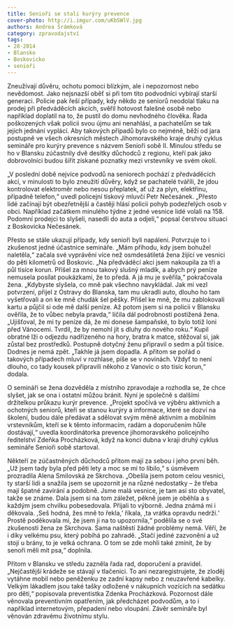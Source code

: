```yaml
---
title: Senioři se stali kurýry prevence
cover-photo: http://i.imgur.com/uKbSWlV.jpg
authors: Andrea Šrámková
category: zpravodajství
tags: 
- 28-2014
- Blansko
- Boskovicko
- senioři
---
```

Zneužívají důvěru, ochotu pomoci blízkým, ale i nepozornost nebo nevědomost. Jako nejsnazší oběť si při tom tito podvodníci vybírají starší generaci. Policie pak řeší případy, kdy někdo ze seniorů neodolal tlaku na prodej při předváděcích akcích, svěřil hotovost falešné osobě nebo například doplatil na to, že pustil do domu nevhodného člověka. Řada poškozených však policii svou újmu ani nenahlásí, a pachatelům se tak jejich jednání vyplácí. Aby takových případů bylo co nejméně, běží od jara postupně ve všech okresních městech Jihomoravského kraje druhý cyklus semináře pro kurýry prevence s názvem Senioři sobě II. Minulou středu se ho v Blansku zúčastnily dvě desítky důchodců z regionu, kteří pak jako dobrovolníci budou šířit získané poznatky mezi vrstevníky ve svém okolí.

„V poslední době nejvíce podvodů na seniorech pochází z předváděcích akcí, v minulosti to bylo zneužití důvěry, když se pachatelé tvářili, že jdou kontrolovat elektroměr nebo nesou přeplatek, ať už za plyn, elektřinu, případně telefon,“ uvedl policejní tiskový mluvčí Petr Nečesánek. „Přesto lidé začínají být obezřetnější a častěji hlásí policii pohyb podezřelých osob v obci. Například začátkem minulého týdne z jedné vesnice lidé volali na 158. Podomní prodejci to slyšeli, nasedli do auta a odjeli,“ popsal čerstvou situaci z Boskovicka Nečesánek.

Přesto se stále ukazují případy, kdy senioři byli napáleni. Potvrzuje to i zkušenost jedné účastnice semináře. „Mám příhodu, kdy jsem bohužel naletěla,“ začala své vyprávění více než osmdesátiletá žena žijící ve vesnici do pěti kilometrů od Boskovic. „Na předváděcí akci jsem nakoupila za tři a půl tisíce korun. Přišel za mnou takový slušný mladík, a abych prý peníze nemusela posílat poukázkami, že to předá. A já mu je svěřila,“ pokračovala žena. „Kdybyste slyšela, co mně pak všechno navykládal. Jak mi vezl potvrzení, přijel z Ostravy do Blanska, tam mu ukradli auto, dlouho ho tam vyšetřovali a on ke mně chudák šel pěšky. Přišel ke mně, že mu zablokovali kartu a půjčil si ode mě další peníze. Až potom jsem si na policii v Blansku ověřila, že to vůbec nebyla pravda,“ líčila dál podrobnosti postižená žena. „Ujišťoval, že mi ty peníze dá, že mi donese šampaňské, to bylo totiž loni před Vánocemi. Tvrdil, že by nemohl jít s dluhy do nového roku.“ Kupil obratné lži o odjezdu nadřízeného na hory, bratra k matce, stěžoval si, jak zůstal bez prostředků. Postupně dotyčný ženu připravil o sedm a půl tisíce. Dodnes je nemá zpět. „Takhle já jsem dopadla. A přitom se pořád o takových případech mluví v rozhlase, píše se v novinách. Vždyť to není dlouho, co tady kousek připravili někoho z Vanovic o sto tisíc korun,“ dodala.

O semináři se žena dozvěděla z místního zpravodaje a rozhodla se, že chce slyšet, jak se ona i ostatní můžou bránit. Nyní je společně s dalšími držitelkou průkazu kurýr prevence. „Projekt spočívá ve výběru aktivních a ochotných seniorů, kteří se stanou kurýry a informace, které se dozví na školení, budou dále předávat a sdělovat svým měně aktivním a mobilním vrstevníkům, kteří se k těmto informacím, radám a doporučením hůře dostávají,“ uvedla koordinátorka prevence jihomoravského policejního ředitelství  Zdeňka Procházková, když na konci dubna v kraji druhý cyklus semináře Senioři sobě startoval.

Někteří ze zúčastněných důchodců přitom mají za sebou i jeho první běh. „Už jsem tady byla před pěti lety a moc se mi to líbilo,“ s úsměvem prozradila Alena Smilovská ze Skrchova. „Obešla jsem potom celou vesnici, ty starší lidi a snažila jsem se upozornit je na různé nedostatky – že třeba mají špatné zavírání a podobně. Jsme malá vesnice, je tam asi sto obyvatel, takže se známe. Dala jsem si na tom záležet, pěkně jsem je oběhla a s každým jsem chvilku pobesedovala. Přijali to výborně. Jedna známá mi i děkovala. ,Seš hodná, žes mně to řekla,‘ říkala, ,ta vrátka opravdu nedrží.‘ Prostě poděkovala mi, že jsem ji na to upozornila,“ podělila se o své zkušenosti žena ze Skrchova. Sama naštěstí žádné problémy nemá. Věří, že i díky velkému psu, který pobíhá po zahradě. „Stačí jediné zazvonění a už stojí u brány, to je velká ochrana. O tom se zde mohli také zmínit, že by senoři měli mít psa,“ doplnila.

Přitom v Blansku ve středu zazněla řada rad, doporučení a pravidel. „Nejčastější krádeže se stávají v tlačenici. To ani nezaregistrujete, že zloděj vytáhne mobil nebo peněženku ze zadní kapsy nebo z neuzavřené kabelky. Velkým lákadlem jsou také tašky odložené v nákupních vozících na sedátku pro děti,“ popisovala preventistka Zdenka Procházková. Pozornost dále věnovala preventivním opatřením, jak předcházet podvodům, a to i například internetovým, přepadení nebo vloupání. Závěr semináře byl věnován zdravému životnímu stylu.

